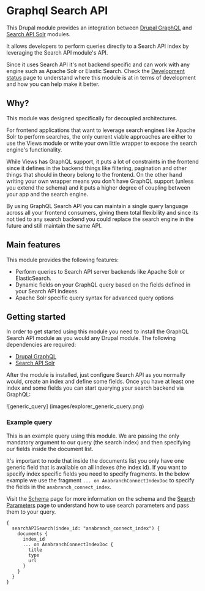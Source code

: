 # Graphql Search API

This Drupal module provides an integration between [Drupal GraphQL](https://github.com/drupal-graphql/graphql) and 
[Search API Solr](https://www.drupal.org/project/search_api_solr) modules.

It allows developers to perform queries directly to a Search API index by leveraging the Search API module's API.

Since it uses Search API it's not backend specific and can work with any engine such as Apache Solr or Elastic Search. 
Check the [Development status](development-status.md) page to understand where this module is at in terms of development 
and how you can help make it better.

## Why? 

This module was designed specifically for decoupled architectures.

For frontend applications that want to leverage search engines like Apache Solr to perform searches, the only current 
viable approaches are either to use the Views module or write your own little wrapper to expose the search engine's 
functionality.

While Views has GraphQL support, it puts a lot of constraints in the frontend since it defines in the backend things like 
filtering, pagination and other things that should in theory belong to the frontend. On the other hand writing your own 
wrapper means you don't have GraphQL support (unless you extend the schema) and it puts a higher degree of coupling 
between your app and the search engine.

By using GraphQL Search API you can maintain a single query language across all your frontend consumers, giving them 
total flexibility and since its not tied to any search backend you could replace the search engine in the future and 
still maintain the same API.

## Main features

This module provides the following features:

* Perform queries to Search API server backends like Apache Solr or ElasticSearch.
* Dynamic fields on your GraphQL query based on the fields defined in your Search API indexes.
* Apache Solr specific query syntax for advanced query options

## Getting started

In order to get started using this module you need to install the GraphQL Search API module as you would any Drupal 
module. The following dependencies are required:

* [Drupal GraphQL](https://github.com/drupal-graphql/graphql)
* [Search API Solr](https://www.drupal.org/project/search_api_solr)

After the module is installed, just configure Search API as you normally would, create an index and define some fields.
Once you have at least one index and some fields you can start querying your search backend via GraphQL:

![generic_query] (images/explorer_generic_query.png)

### Example query

This is an example query using this module. We are passing the only mandatory argument to our query (the search index) 
and then specifying our fields inside the document list.

It's important to node that inside the documents list you only have one generic field that is available on all indexes 
(the index id). If you want to specify index specific fields you need to specify fragments. In the below example we use 
the fragment `... on AnabranchConnectIndexDoc` to specify the fields in the `anabranch_connect_index`.

Visit the [Schema](schema.md) page for more information on the schema and the [Search Parameters](search-parameters.md) 
page to understand how to use search parameters and pass them to your query.

```
{
  searchAPISearch(index_id: "anabranch_connect_index") {
    documents {
      index_id
      ... on AnabranchConnectIndexDoc {
        title
        type
        url
      }
    }
  }
}
```